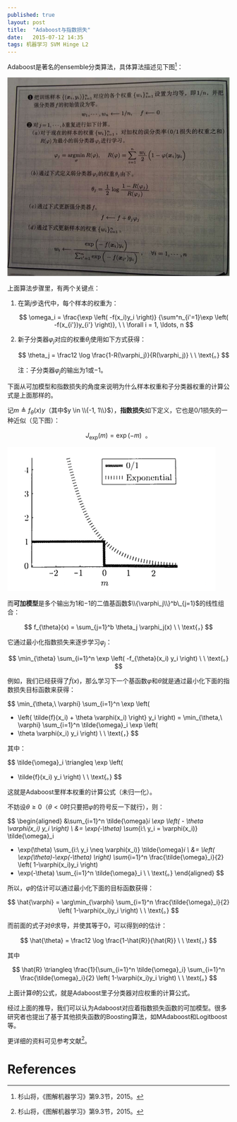 ```yaml
---
published: true
layout: post
title:  "Adaboost与指数损失"
date:   2015-07-12 14:35
tags: 机器学习 SVM Hinge L2
---
```


Adaboost是著名的ensemble分类算法，具体算法描述见下图[^graph_ml]：

![Adaboost算法][adaboost]

上面算法步骤里，有两个关键点：

1. 在第$j$步迭代中，每个样本的权重为：

	$$
	\omega_i = \frac{\exp \left( -f(x_i)y_i \right)}
	{\sum^n_{i'=1}\exp \left( -f(x_{i'})y_{i'} \right)}, \ \ 
	\forall i = 1, \ldots, n
	$$
2. 新子分类器$\varphi_j$对应的权重$\theta_j$使用如下方式获得：
	
	$$
	\theta_j = \frac12 \log \frac{1-R(\varphi_j)}{R(\varphi_j)}  \ \ \text{。}
	$$
	
	注：子分类器$\varphi_j$的输出为$1$或$-1$。

下面从可加模型和指数损失的角度来说明为什么样本权重和子分类器权重的计算公式是上面那样的。

记$m \triangleq f_{\theta}(x) y$（其中$y \in \\{-1, 1\\}$），**指数损失**如下定义，它也是0/1损失的一种近似（见下图）：

$$
J_{\text{exp}}(m) = \exp (-m) \ \ \text{。}
$$

![指数损失函数][exploss]

而**可加模型**是多个输出为$1$和$-1$的二值基函数$\\{\varphi_j\\}^b\_{j=1}$的线性组合：

$$
f_{\theta}(x) = \sum_{j=1}^b \theta_j \varphi_j(x)  \ \ \text{，}
$$

它通过最小化指数损失来逐步学习$\varphi_j$：

$$
\min_{\theta} \sum_{i=1}^n \exp \left( -f_{\theta}(x_i) y_i \right) \ \ \text{。}
$$

例如，我们已经获得了$\tilde{f}(x)$，那么学习下一个基函数$\varphi$和$\theta$就是通过最小化下面的指数损失目标函数来获得：

$$
\min_{\theta,\ \varphi} \sum_{i=1}^n \exp \left( 
- \left\{ \tilde{f}(x_i) + \theta \varphi(x_i) \right\} y_i 
\right) 
= \min_{\theta,\ \varphi} \sum_{i=1}^n \tilde{\omega}_i
\exp \left( 
- \theta \varphi(x_i) y_i 
\right) 
\ \ \text{，}
$$

其中：

$$
\tilde{\omega}_i \triangleq \exp \left(
- \tilde{f}(x_i) y_i
 \right)
 \ \ \text{。}
$$

这就是Adaboost里样本权重的计算公式（未归一化）。

不妨设$\theta \geq 0$（$\theta < 0$时只要把$\varphi$的符号反一下就行），则：

$$
\begin{aligned}
&\sum_{i=1}^n \tilde{\omega}_i
\exp \left( - \theta \varphi(x_i) y_i \right)  \\
&= \exp(-\theta) \sum_{i:\ y_i = \varphi(x_i)} \tilde{\omega}_i 
+ \exp(\theta) \sum_{i:\ y_i \neq \varphi(x_i)} \tilde{\omega}_i \\
&= \left( \exp(\theta)-\exp(-\theta) \right) 
\sum_{i=1}^n \frac{\tilde{\omega}_i}{2} \left( 1-\varphi(x_i)y_i \right)
+ \exp(-\theta) \sum_{i=1}^n \tilde{\omega}_i \ \ \text{。}
\end{aligned}
$$

所以，$\varphi$的估计可以通过最小化下面的目标函数获得：

$$
\hat{\varphi} = \arg\min_{\varphi} \sum_{i=1}^n 
\frac{\tilde{\omega}_i}{2} \left( 1-\varphi(x_i)y_i \right)
\ \ \text{。}
$$

而前面的式子对$\theta$求导，并使其等于$0$，可以得到$\theta$的估计：

$$
\hat{\theta} = \frac12 \log \frac{1-\hat{R}}{\hat{R}}
\ \ \text{，}
$$

其中

$$
\hat{R} \triangleq \frac{1}{\sum_{i=1}^n \tilde{\omega}_i}
\sum_{i=1}^n \frac{\tilde{\omega}_i}{2} \left( 1-\varphi(x_i)y_i \right)
\ \ \text{。}
$$

上面计算$\hat{\theta}$的公式，就是Adaboost里子分类器对应权重的计算公式。

经过上面的推导，我们可以认为Adaboost对应着指数损失函数的可加模型。很多研究者也提出了基于其他损失函数的Boosting算法，如MAdaboost和Logitboost等。

更详细的资料可见参考文献[^graph_ml]。

[adaboost]: /images/adaboost.png "Adaboost算法"
[exploss]: /images/exponentialloss.png "指数损失"

# References

[^graph_ml]: 杉山将，《图解机器学习》第9.3节，2015。
